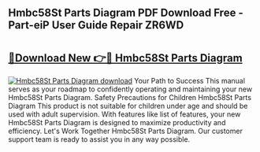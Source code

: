 ## Hmbc58St Parts Diagram PDF Download Free - Part-eiP User Guide Repair ZR6WD

# <h2><a href="http://dfihov.blite.top/?on=Hmbc58St+Parts+Diagram">🔗Download New 👉🔴 Hmbc58St Parts Diagram</a></h2>

[![Hmbc58St Parts Diagram download](https://i.imgur.com/lujVjoI.png)](http://dfihov.blite.top/?on=Hmbc58St+Parts+Diagram)
Your Path to Success This manual serves as your roadmap to confidently operating and maintaining your new Hmbc58St Parts Diagram. Safety Precautions for Children Hmbc58St Parts Diagram This product is not suitable for children under age and should be used with adult supervision. With features like list of features, your new Hmbc58St Parts Diagram is designed to maximize productivity and efficiency. Let's Work Together Hmbc58St Parts Diagram. Our customer support team is ready to assist you in any way possible.
